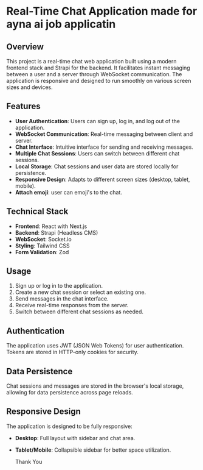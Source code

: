 # Real-Time Chat Application made for ayna ai job applicatin

## Overview
This project is a real-time chat web application built using a modern frontend stack and Strapi for the backend. It facilitates instant messaging between a user and a server through WebSocket communication. The application is responsive and designed to run smoothly on various screen sizes and devices.

## Features
- **User Authentication**: Users can sign up, log in, and log out of the application.
- **WebSocket Communication**: Real-time messaging between client and server.
- **Chat Interface**: Intuitive interface for sending and receiving messages.
- **Multiple Chat Sessions**: Users can switch between different chat sessions.
- **Local Storage**: Chat sessions and user data are stored locally for persistence.
- **Responsive Design**: Adapts to different screen sizes (desktop, tablet, mobile).
- **Attach emoji**: user can emoji's to the chat.

## Technical Stack
- **Frontend**: React with Next.js
- **Backend**: Strapi (Headless CMS)
- **WebSocket**: Socket.io
- **Styling**: Tailwind CSS
- **Form Validation**: Zod

## Usage
1. Sign up or log in to the application.
2. Create a new chat session or select an existing one.
3. Send messages in the chat interface.
4. Receive real-time responses from the server.
5. Switch between different chat sessions as needed.

## Authentication
The application uses JWT (JSON Web Tokens) for user authentication. Tokens are stored in HTTP-only cookies for security.

## Data Persistence
Chat sessions and messages are stored in the browser's local storage, allowing for data persistence across page reloads.

## Responsive Design
The application is designed to be fully responsive:
- **Desktop**: Full layout with sidebar and chat area.
- **Tablet/Mobile**: Collapsible sidebar for better space utilization.

  Thank You
